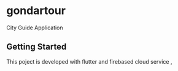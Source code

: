 # gondartour

 City Guide Application

## Getting Started

This poject is developed with flutter and firebased cloud service , 
